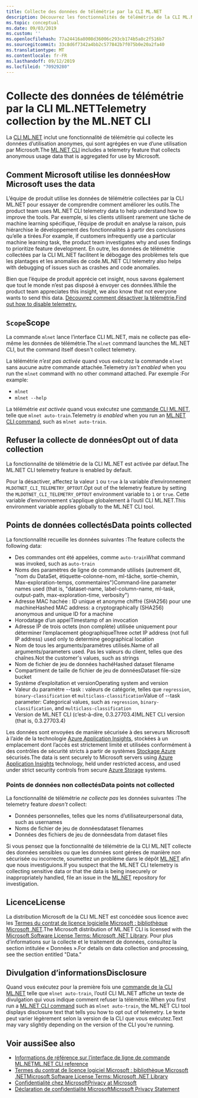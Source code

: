 ```yaml
---
title: Collecte des données de télémétrie par la CLI ML.NET
description: Découvrez les fonctionnalités de télémétrie de la CLI ML.NET, qui collectent des informations d’utilisation à des fins d’analyse, les types de données collectées et comment désactiver la télémétrie. En outre, vous trouverez des liens vers le contrat de licence de .NET et des informations sur la conformité de Microsoft au RGPD.
ms.topic: conceptual
ms.date: 09/03/2019
ms.custom: ''
ms.openlocfilehash: 77a24416a8008d36006c293cb174b5a8c2f516b7
ms.sourcegitcommit: 33c8d6f7342a4bb2c577842b7f075b0e20a2fa40
ms.translationtype: MT
ms.contentlocale: fr-FR
ms.lasthandoff: 09/12/2019
ms.locfileid: "70929280"
---
```

# <a name="telemetry-collection-by-the-mlnet-cli"></a><span data-ttu-id="79166-104">Collecte des données de télémétrie par la CLI ML.NET</span><span class="sxs-lookup"><span data-stu-id="79166-104">Telemetry collection by the ML.NET CLI</span></span>

<span data-ttu-id="79166-105">La [CLI ML.NET](https://aka.ms/mlnet-cli) inclut une fonctionnalité de télémétrie qui collecte les données d’utilisation anonymes, qui sont agrégées en vue d’une utilisation par Microsoft.</span><span class="sxs-lookup"><span data-stu-id="79166-105">The [ML.NET CLI](https://aka.ms/mlnet-cli) includes a telemetry feature that collects anonymous usage data that is aggregated for use by Microsoft.</span></span>

## <a name="how-microsoft-uses-the-data"></a><span data-ttu-id="79166-106">Comment Microsoft utilise les données</span><span class="sxs-lookup"><span data-stu-id="79166-106">How Microsoft uses the data</span></span>

<span data-ttu-id="79166-107">L’équipe de produit utilise les données de télémétrie collectées par la CLI ML.NET pour essayer de comprendre comment améliorer les outils.</span><span class="sxs-lookup"><span data-stu-id="79166-107">The product team uses ML.NET CLI telemetry data to help understand how to improve the tools.</span></span> <span data-ttu-id="79166-108">Par exemple, si les clients utilisent rarement une tâche de machine learning spécifique, l’équipe de produit en analyse la raison, puis hiérarchise le développement des fonctionnalités à partir des conclusions qu’elle a tirées.</span><span class="sxs-lookup"><span data-stu-id="79166-108">For example, if customers infrequently use a particular machine learning task, the product team investigates why and uses findings to prioritize feature development.</span></span> <span data-ttu-id="79166-109">En outre, les données de télémétrie collectées par la CLI ML.NET facilitent le débogage des problèmes tels que les plantages et les anomalies de code.</span><span class="sxs-lookup"><span data-stu-id="79166-109">ML.NET CLI telemetry also helps with debugging of issues such as crashes and code anomalies.</span></span> 

<span data-ttu-id="79166-110">Bien que l’équipe de produit apprécie cet insight, nous savons également que tout le monde n’est pas disposé à envoyer ces données.</span><span class="sxs-lookup"><span data-stu-id="79166-110">While the product team appreciates this insight, we also know that not everyone wants to send this data.</span></span> [<span data-ttu-id="79166-111">Découvrez comment désactiver la télémétrie.</span><span class="sxs-lookup"><span data-stu-id="79166-111">Find out how to disable telemetry.</span></span>](#opt-out-of-data-collection)

## <a name="scope"></a><span data-ttu-id="79166-112">`Scope`</span><span class="sxs-lookup"><span data-stu-id="79166-112">Scope</span></span>

<span data-ttu-id="79166-113">La commande `mlnet` lance l’interface CLI ML.NET, mais ne collecte pas elle-même les données de télémétrie.</span><span class="sxs-lookup"><span data-stu-id="79166-113">The `mlnet` command launches the ML.NET CLI, but the command itself doesn't collect telemetry.</span></span>

<span data-ttu-id="79166-114">La télémétrie *n’est pas activée* quand vous exécutez la commande `mlnet` sans aucune autre commande attachée.</span><span class="sxs-lookup"><span data-stu-id="79166-114">Telemetry *isn't enabled* when you run the `mlnet` command with no other command attached.</span></span> <span data-ttu-id="79166-115">Par exemple :</span><span class="sxs-lookup"><span data-stu-id="79166-115">For example:</span></span>

- `mlnet`
- `mlnet --help`

<span data-ttu-id="79166-116">La télémétrie *est activée* quand vous exécutez une [commande CLI ML.NET](../reference/ml-net-cli-reference.md), telle que `mlnet auto-train`.</span><span class="sxs-lookup"><span data-stu-id="79166-116">Telemetry *is enabled* when you run an [ML.NET CLI command](../reference/ml-net-cli-reference.md), such as `mlnet auto-train`.</span></span>

## <a name="opt-out-of-data-collection"></a><span data-ttu-id="79166-117">Refuser la collecte de données</span><span class="sxs-lookup"><span data-stu-id="79166-117">Opt out of data collection</span></span>

<span data-ttu-id="79166-118">La fonctionnalité de télémétrie de la CLI ML.NET est activée par défaut.</span><span class="sxs-lookup"><span data-stu-id="79166-118">The ML.NET CLI telemetry feature is enabled by default.</span></span>

<span data-ttu-id="79166-119">Pour la désactiver, affectez la valeur `1` ou `true` à la variable d’environnement `MLDOTNET_CLI_TELEMETRY_OPTOUT`.</span><span class="sxs-lookup"><span data-stu-id="79166-119">Opt out of the telemetry feature by setting the `MLDOTNET_CLI_TELEMETRY_OPTOUT` environment variable to `1` or `true`.</span></span> <span data-ttu-id="79166-120">Cette variable d’environnement s’applique globalement à l’outil CLI ML.NET.</span><span class="sxs-lookup"><span data-stu-id="79166-120">This environment variable applies globally to the ML.NET CLI tool.</span></span>

## <a name="data-points-collected"></a><span data-ttu-id="79166-121">Points de données collectés</span><span class="sxs-lookup"><span data-stu-id="79166-121">Data points collected</span></span>

<span data-ttu-id="79166-122">La fonctionnalité recueille les données suivantes :</span><span class="sxs-lookup"><span data-stu-id="79166-122">The feature collects the following data:</span></span>

- <span data-ttu-id="79166-123">Des commandes ont été appelées, comme `auto-train`</span><span class="sxs-lookup"><span data-stu-id="79166-123">What command was invoked, such as `auto-train`</span></span>
- <span data-ttu-id="79166-124">Noms des paramètres de ligne de commande utilisés (autrement dit, "nom du DataSet, étiquette-colonne-nom, ml-tâche, sortie-chemin, Max-exploration-temps, commentaires")</span><span class="sxs-lookup"><span data-stu-id="79166-124">Command-line parameter names used (that is, "dataset-name, label-column-name, ml-task, output-path, max-exploration-time, verbosity")</span></span>
- <span data-ttu-id="79166-125">Adresse MAC hachée : ID unique et anonyme chiffré (SHA256) pour une machine</span><span class="sxs-lookup"><span data-stu-id="79166-125">Hashed MAC address: a cryptographically (SHA256) anonymous and unique ID for a machine</span></span>
- <span data-ttu-id="79166-126">Horodatage d’un appel</span><span class="sxs-lookup"><span data-stu-id="79166-126">Timestamp of an invocation</span></span>
- <span data-ttu-id="79166-127">Adresse IP de trois octets (non complète) utilisée uniquement pour déterminer l’emplacement géographique</span><span class="sxs-lookup"><span data-stu-id="79166-127">Three octet IP address (not full IP address) used only to determine geographical location</span></span>
- <span data-ttu-id="79166-128">Nom de tous les arguments/paramètres utilisés.</span><span class="sxs-lookup"><span data-stu-id="79166-128">Name of all arguments/parameters used.</span></span> <span data-ttu-id="79166-129">Pas les valeurs du client, telles que des chaînes.</span><span class="sxs-lookup"><span data-stu-id="79166-129">Not the customer's values, such as strings</span></span>
- <span data-ttu-id="79166-130">Nom de fichier de jeu de données haché</span><span class="sxs-lookup"><span data-stu-id="79166-130">Hashed dataset filename</span></span>
- <span data-ttu-id="79166-131">Compartiment de taille de fichier de jeu de données</span><span class="sxs-lookup"><span data-stu-id="79166-131">Dataset file-size bucket</span></span>
- <span data-ttu-id="79166-132">Système d’exploitation et version</span><span class="sxs-lookup"><span data-stu-id="79166-132">Operating system and version</span></span>
- <span data-ttu-id="79166-133">Valeur du paramètre --task : valeurs de catégorie, telles que `regression`, `binary-classification` et `multiclass-classification`</span><span class="sxs-lookup"><span data-stu-id="79166-133">Value of --task parameter: Categorical values, such as `regression`, `binary-classification`, and `multiclass-classification`</span></span>
- <span data-ttu-id="79166-134">Version de ML.NET CLI (c’est-à-dire, 0.3.27703.4)</span><span class="sxs-lookup"><span data-stu-id="79166-134">ML.NET CLI version (that is, 0.3.27703.4)</span></span>

<span data-ttu-id="79166-135">Les données sont envoyées de manière sécurisée à des serveurs Microsoft à l’aide de la technologie [Azure Application Insights](https://azure.microsoft.com/services/application-insights/), stockées à un emplacement dont l’accès est strictement limité et utilisées conformément à des contrôles de sécurité stricts à partir de systèmes [Stockage Azure](https://azure.microsoft.com/services/storage/) sécurisés.</span><span class="sxs-lookup"><span data-stu-id="79166-135">The data is sent securely to Microsoft servers using [Azure Application Insights](https://azure.microsoft.com/services/application-insights/) technology, held under restricted access, and used under strict security controls from secure [Azure Storage](https://azure.microsoft.com/services/storage/) systems.</span></span>

### <a name="data-points-not-collected"></a><span data-ttu-id="79166-136">Points de données non collectés</span><span class="sxs-lookup"><span data-stu-id="79166-136">Data points not collected</span></span>
<span data-ttu-id="79166-137">La fonctionnalité de télémétrie *ne collecte pas* les données suivantes :</span><span class="sxs-lookup"><span data-stu-id="79166-137">The telemetry feature *doesn't* collect:</span></span>

- <span data-ttu-id="79166-138">Données personnelles, telles que les noms d’utilisateur</span><span class="sxs-lookup"><span data-stu-id="79166-138">personal data, such as usernames</span></span>
- <span data-ttu-id="79166-139">Noms de fichier de jeu de données</span><span class="sxs-lookup"><span data-stu-id="79166-139">dataset filenames</span></span>
- <span data-ttu-id="79166-140">Données des fichiers de jeu de données</span><span class="sxs-lookup"><span data-stu-id="79166-140">data from dataset files</span></span>

<span data-ttu-id="79166-141">Si vous pensez que la fonctionnalité de télémétrie de la CLI ML.NET collecte des données sensibles ou que les données sont gérées de manière non sécurisée ou incorrecte, soumettez un problème dans le dépôt [ML.NET](https://github.com/dotnet/machinelearning) afin que nous investiguions.</span><span class="sxs-lookup"><span data-stu-id="79166-141">If you suspect that the ML.NET CLI telemetry is collecting sensitive data or that the data is being insecurely or inappropriately handled, file an issue in the [ML.NET](https://github.com/dotnet/machinelearning) repository for investigation.</span></span>

## <a name="license"></a><span data-ttu-id="79166-142">Licence</span><span class="sxs-lookup"><span data-stu-id="79166-142">License</span></span>

<span data-ttu-id="79166-143">La distribution Microsoft de la CLI ML.NET est concédée sous licence avec les [Termes du contrat de licence logicielle Microsoft : bibliothèque Microsoft .NET](https://aka.ms/dotnet-core-eula).</span><span class="sxs-lookup"><span data-stu-id="79166-143">The Microsoft distribution of ML.NET CLI is licensed with the [Microsoft Software License Terms: Microsoft .NET Library](https://aka.ms/dotnet-core-eula).</span></span> <span data-ttu-id="79166-144">Pour plus d’informations sur la collecte et le traitement de données, consultez la section intitulée « Données ».</span><span class="sxs-lookup"><span data-stu-id="79166-144">For details on data collection and processing, see the section entitled "Data."</span></span>

## <a name="disclosure"></a><span data-ttu-id="79166-145">Divulgation d’informations</span><span class="sxs-lookup"><span data-stu-id="79166-145">Disclosure</span></span>

<span data-ttu-id="79166-146">Quand vous exécutez pour la première fois une [commande de la CLI ML.NET](../reference/ml-net-cli-reference.md) telle que `mlnet auto-train`, l’outil CLI ML.NET affiche un texte de divulgation qui vous indique comment refuser la télémétrie.</span><span class="sxs-lookup"><span data-stu-id="79166-146">When you first run a [ML.NET CLI command](../reference/ml-net-cli-reference.md) such as `mlnet auto-train`, the ML.NET CLI tool displays disclosure text that tells you how to opt out of telemetry.</span></span> <span data-ttu-id="79166-147">Le texte peut varier légèrement selon la version de la CLI que vous exécutez.</span><span class="sxs-lookup"><span data-stu-id="79166-147">Text may vary slightly depending on the version of the CLI you're running.</span></span>

## <a name="see-also"></a><span data-ttu-id="79166-148">Voir aussi</span><span class="sxs-lookup"><span data-stu-id="79166-148">See also</span></span>

- [<span data-ttu-id="79166-149">Informations de référence sur l’interface de ligne de commande ML.NET</span><span class="sxs-lookup"><span data-stu-id="79166-149">ML.NET CLI reference</span></span>](../reference/ml-net-cli-reference.md)
- [<span data-ttu-id="79166-150">Termes du contrat de licence logiciel Microsoft : bibliothèque Microsoft .NET</span><span class="sxs-lookup"><span data-stu-id="79166-150">Microsoft Software License Terms: Microsoft .NET Library</span></span>](https://aka.ms/dotnet-core-eula)
- [<span data-ttu-id="79166-151">Confidentialité chez Microsoft</span><span class="sxs-lookup"><span data-stu-id="79166-151">Privacy at Microsoft</span></span>](https://www.microsoft.com/trustcenter/privacy/)
- [<span data-ttu-id="79166-152">Déclaration de confidentialité Microsoft</span><span class="sxs-lookup"><span data-stu-id="79166-152">Microsoft Privacy Statement</span></span>](https://privacy.microsoft.com/privacystatement)
